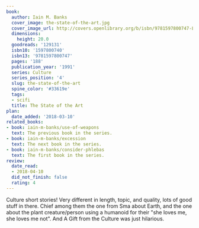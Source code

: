 ```yaml
---
book:
  author: Iain M. Banks
  cover_image: the-state-of-the-art.jpg
  cover_image_url: http://covers.openlibrary.org/b/isbn/9781597800747-L.jpg
  dimensions:
    height: 20.0
  goodreads: '129131'
  isbn10: '1597800740'
  isbn13: '9781597800747'
  pages: '188'
  publication_year: '1991'
  series: Culture
  series_position: '4'
  slug: the-state-of-the-art
  spine_color: '#33619e'
  tags:
  - scifi
  title: The State of the Art
plan:
  date_added: '2018-03-10'
related_books:
- book: iain-m-banks/use-of-weapons
  text: The previous book in the series.
- book: iain-m-banks/excession
  text: The next book in the series.
- book: iain-m-banks/consider-phlebas
  text: The first book in the series.
review:
  date_read:
  - 2018-04-10
  did_not_finish: false
  rating: 4
---
```


Culture short stories! Very different in length, topic, and quality, lots of good stuff in there. Chief among them the one from Sma about Earth, and the one about the plant creature/person using a humanoid for their "she loves me, she loves me not". And A Gift from the Culture was just hilarious.
